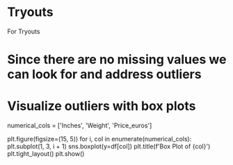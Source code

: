 # Tryouts
For Tryouts
# Since there are no missing values we can look for and address outliers

# Visualize outliers with box plots
numerical_cols = ['Inches', 'Weight', 'Price_euros']

plt.figure(figsize=(15, 5))
for i, col in enumerate(numerical_cols):
    plt.subplot(1, 3, i + 1)
    sns.boxplot(y=df[col])
    plt.title(f'Box Plot of {col}')
plt.tight_layout()
plt.show()
